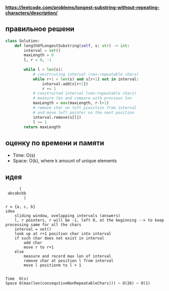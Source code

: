 **https://leetcode.com/problems/longest-substring-without-repeating-characters/description/**

## правильное решени
```python
class Solution:
    def lengthOfLongestSubstring(self, s: str) -> int:
        interval = set()
        maxLength = 0
        l, r = 0, -1
        
        while l < len(s):
            # constrcuting interval (non-repeatable chars)
            while r+1 < len(s) and s[r+1] not in interval:
                interval.add(s[r+1])
                r += 1
            # constructed interval (non-repeatable chars)
            # measure len and compare with previous len
            maxLength = max(maxLength, r-l+1)
            # remove char on left piosition from interval
            # and move left pointer on the next position
            interval.remove(s[l])
            l += 1
        return maxLength
```

## оценку по времени и памяти
- Time: O(s)
- Space: O(k), where k amount of unique elements

## идея
```text
      |
 abcabcbb
        |

r = {a, c, b}
idea
    sliding window, ovelapping intervals (answers)
    l, r pointers, r will be -1, left 0, at the beginning --> to keep processing same for all the chars
    interval = set()
    look up at r+1 position char into interval 
    if such char does not exist in interval
        add char
        move r to r+1
    else
        measure and record max len of interval
        remove char at position l from interval
        move l positionm to l + 1


Time  O(s)
Space O(max(len(consequtiveNonRepeatableChars))) ~ O(26) ~ O(1)
```